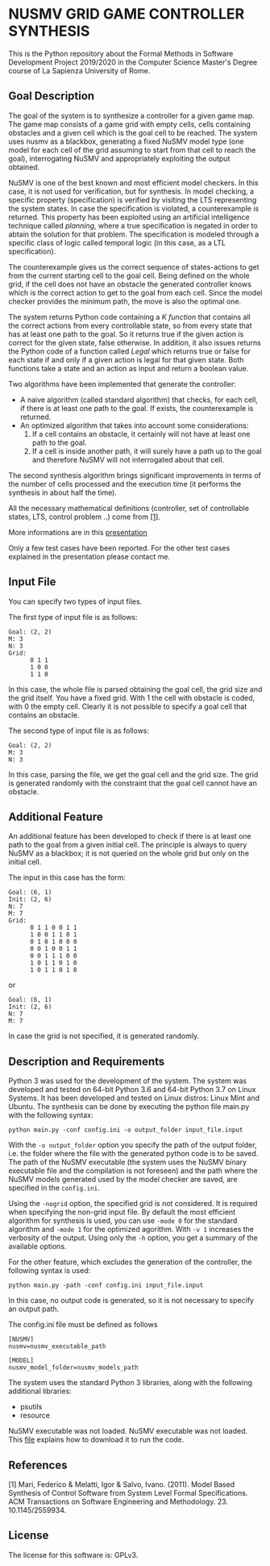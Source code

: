 # NUSMV GRID GAME CONTROLLER SYNTHESIS

This is the Python repository about the Formal Methods in Software Development Project 2019/2020 in the Computer Science Master's Degree course of La Sapienza University of Rome.



## Goal Description ##

The goal of the system is to synthesize a controller for a given game map. The game map consists of a game grid with empty cells, cells containing obstacles and a given cell which is the goal cell to be reached. The system uses nusmv as a blackbox, generating a fixed NuSMV model type (one model for each cell of the grid assuming to start from that cell to reach the goal), interrogating NuSMV and appropriately exploiting the output obtained.

NuSMV is one of the best known and most efficient model checkers. In this case, it is not used for verification, but for synthesis. In model checking, a specific property (specification) is verified by visiting the LTS representing the system states. In case the specification is violated, a counterexample is returned. This property has been exploited using an artificial intelligence technique called *planning*, where a true specification is negated in order to abtain the solution for that problem. The specification is modeled through a specific class of logic called temporal logic (in this case, as a LTL specification).

The counterexample gives us the correct sequence of states-actions to get from the current starting cell to the goal cell. Being defined on the whole grid, if the cell does not have an obstacle the generated controller knows which is the correct action to get to the goal from each cell. Since the model checker provides the minimum path, the move is also the optimal one.

The system returns Python code containing a *K function* that contains all the correct actions from every controllable state, so from every state that has at least one path to the goal. So it returns true if the given action is correct for the given state, false otherwise. In addition, it also issues returns the Python code of a function called *Legal* which returns true or false for each state if and only if a given action is legal for that given state. Both functions take a state and an action as input and return a boolean value.

Two algorithms have been implemented that generate the controller:

- A naive algorithm (called standard algorithm) that checks, for each cell, if there is at least one path to the goal. If exists, the counterexample is returned.
- An optimized algorithm that takes into account some considerations:
   1. If a cell contains an obstacle, it certainly will not have at least one path to the goal.
   2. If a cell is inside another path, it will surely have a path up to the goal and therefore NuSMV will not interrogated about that cell.

The second synthesis algorithm brings significant improvements in terms of the number of cells processed and the execution time (it performs the synthesis in about half the time).

All the necessary mathematical definitions (controller, set of controllable states, LTS, control problem ..) come from [[1]](#1).

More informations are in this [presentation](doc/nusmv_controller_synthesis.pdf)


Only a few test cases have been reported. For the other test cases explained in the presentation please contact me.


## Input File ##

You can specify two types of input files.


The first type of input file is as follows:

```
Goal: (2, 2)
M: 3
N: 3
Grid: 
      0 1 1    
      1 0 0 
      1 1 0
```

In this case, the whole file is parsed obtaining the goal cell, the grid size and the grid itself. You have a fixed grid. With 1 the cell with obstacle is coded, with 0 the empty cell. Clearly it is not possible to specify a goal cell that contains an obstacle.


The second type of input file is as follows:

```
Goal: (2, 2)
M: 3
N: 3
```

In this case, parsing the file, we get the goal cell and the grid size. The grid is generated randomly with the constraint that the goal cell cannot have an obstacle.




## Additional Feature ##

An additional feature has been developed to check if there is at least one path to the goal from a given initial cell. The principle is always to query NuSMV as a blackbox; it is not queried on the whole grid but only on the initial cell.

The input in this case has the form:

```
Goal: (6, 1)
Init: (2, 6)
N: 7
M: 7
Grid: 
      0 1 1 0 0 1 1 
      1 0 0 1 1 0 1 
      0 1 0 1 0 0 0 
      0 0 1 0 0 1 1 
      0 0 1 1 1 0 0 
      1 0 1 1 0 1 0 
      1 0 1 1 0 1 0
```

or

```
Goal: (6, 1)
Init: (2, 6)
N: 7
M: 7
```

In case the grid is not specified, it is generated randomly.




## Description and Requirements ##

Python 3 was used for the development of the system. The system was developed and tested on 64-bit Python 3.6 and 64-bit Python 3.7 on Linux Systems. It has been developed and tested on Linux distros: Linux Mint and Ubuntu. The synthesis can be done by executing the python file main.py with the following syntax:

```
python main.py -conf config.ini -o output_folder input_file.input 
```

With the `-o output_folder` option you specify the path of the output folder, i.e. the folder where the file with the generated python code is to be saved. The path of the NuSMV executable (the system uses the NuSMV binary executable file and the compilation is not foreseen) and the path where the NuSMV models generated used by the model checker are saved, are specified in the `config.ini`.

Using the `-nogrid` option, the specified grid is not considered. It is required when specifying the non-grid input file. By default the most efficient algorithm for synthesis is used, you can use `-mode 0` for the standard algorithm and `-mode 1` for the optimized agorithm. With `-v 1` increases the verbosity of the output. Using only the `-h` option, you get a summary of the available options.

For the other feature, which excludes the generation of the controller, the following syntax is used:

```
python main.py -path -conf config.ini input_file.input
```

In this case, no output code is generated, so it is not necessary to specify an output path.



The config.ini file must be defined as follows

```
[NUSMV]
nusmv=nusmv_executable_path

[MODEL]
nusmv_model_folder=nusmv_models_path
```

The system uses the standard Python 3 libraries, along with the following additional libraries:

- psutils
- resource


NuSMV executable was not loaded. NuSMV executable was not loaded. This [file](nusmv/Readme.md) explains how to download it to run the code.


## References ##

<a id="1">[1]</a>
Mari, Federico & Melatti, Igor & Salvo, Ivano. (2011). Model Based Synthesis of Control Software from System Level Formal Specifications. ACM Transactions on Software Engineering and Methodology. 23. 10.1145/2559934.



## License ##

The license for this software is: GPLv3. 





